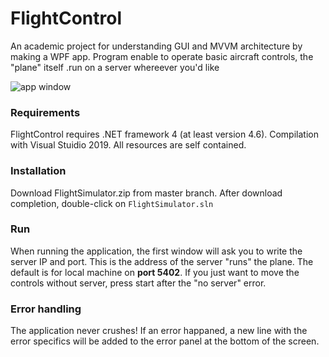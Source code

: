 # FlightControl
An academic project for understanding GUI and MVVM architecture by making a WPF app.
Program enable to operate basic aircraft controls, the "plane" itself .run on a server whereever you'd like 

![app window](https://github.com/yehonatansofri/FlightControl/blob/master/out/app_window.PNG?raw=true)

### Requirements
FlightControl requires .NET framework 4 (at least version 4.6). Compilation with Visual Stuidio 2019.
All resources are self contained.

### Installation
Download FlightSimulator.zip from master branch.
After download completion, double-click on `FlightSimulator.sln`

### Run
When running the application, the first window will ask you to write the server IP and port.
This is the address of the server "runs" the plane. The default is for local machine on **port 5402**.
If you just want to move the controls without server, press start after the "no server" error.

### Error handling
The application never crushes! If an error happaned, a new line with the error specifics will be added to the error panel at the bottom of the screen.
